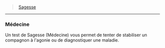 ﻿---
!Generic
Id: abilities_wisdom_hd.md#médecine
ParentLink: abilities_wisdom_hd.md#sagesse
Name: Médecine
ParentName: Sagesse
NameLevel: 3
---
> [Sagesse](hd_abilities_wisdom.md)

---

### Médecine

Un test de Sagesse (Médecine) vous permet de tenter de stabiliser un compagnon à l'agonie ou de diagnostiquer une maladie.

